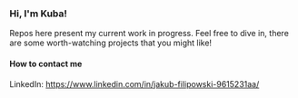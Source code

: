 ### Hi, I'm Kuba! 
Repos here present my current work in progress.
Feel free to dive in, there are some worth-watching projects that you might like!
#### How to contact me
LinkedIn: https://www.linkedin.com/in/jakub-filipowski-9615231aa/
